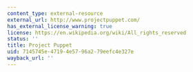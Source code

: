 ```yaml
---
content_type: external-resource
external_url: http://www.projectpuppet.com/
has_external_license_warning: true
license: https://en.wikipedia.org/wiki/All_rights_reserved
status: ''
title: Project Puppet
uid: 7145745e-4719-4e57-96a2-79eefc4e327e
wayback_url: ''
---
```

